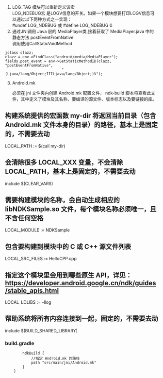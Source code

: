 1. LOG_TAG  模块可以重新定义该宏  
  LOG_NDEBUG宏  是LOGV信息的开关。如果一个模块想要打印LOGV信息可以通过以下两种方式之一实现：  
#undef LOG_NDEBUG  或  #define LOG_NDEBUG 0  
2. 通过JNI调用 Java 层的 MediaPlayer类,接着获取了 MediaPlayer.java 中的静态方法 postEventFromNative  
调用使用CallStaticVoidMethod    
```
jclass clazz;
clazz = env->FindClass("android/media/MediaPlayer");
fields.post_event = env->GetStaticMethodID(clazz, "postEventFromNative",
                          "(Ljava/lang/Object;IIILjava/lang/Object;)V");
```  
3. Android.mk

   必须在 jni 文件夹内创建 Android.mk 配置文件， ndk-build 脚本将查看此文件，其中定义了模块及其名称、要编译的源文件、版本标志以及要链接的库。

## 构建系统提供的宏函数 my-dir 将返回当前目录（包含 Android.mk 文件本身的目录）的路径，基本上是固定的，不需要去动
LOCAL_PATH := $(call my-dir)

## 会清除很多 LOCAL_XXX 变量，不会清除 LOCAL_PATH，基本上是固定的，不需要去动
include $(CLEAR_VARS)

## 需要构建模块的名称，会自动生成相应的 libNDKSample.so 文件，每个模块名称必须唯一，且不含任何空格
LOCAL_MODULE := NDKSample

## 包含要构建到模块中的 C 或 C++ 源文件列表
LOCAL_SRC_FILES := HelloCPP.cpp

## 指定这个模块里会用到哪些原生 API，详见：https://developer.android.google.cn/ndk/guides/stable_apis.html
LOCAL_LDLIBS := -llog

## 帮助系统将所有内容连接到一起，固定的，不需要去动
include $(BUILD_SHARED_LIBRARY)

### build.gradle  
```    externalNativeBuild {
        ndkBuild {
            //指定 Android.mk 的路径
            path "src/main/jni/Android.mk"
        }
    }
```
